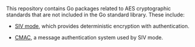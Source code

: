 This repository contains Go packages related to AES cryptographic standards that
are not included in the Go standard library. These include:

 *  [SIV mode][siv], which provides deterministic encryption with
    authentication.

 *  [CMAC][cmac], a message authentication system used by SIV mode.

[siv]: http://go.pkgdoc.org/github.com/jacobsa/crypto/siv
[cmac]: http://go.pkgdoc.org/github.com/jacobsa/crypto/cmac
